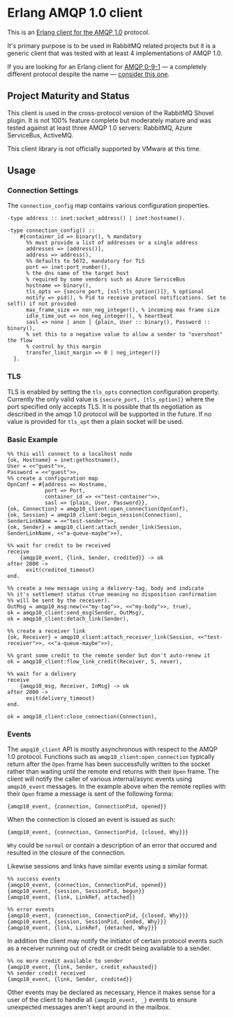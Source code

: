 # Erlang AMQP 1.0 client

This is an [Erlang client for the AMQP 1.0](https://www.amqp.org/resources/specifications) protocol.

It's primary purpose is to be used in RabbitMQ related projects but it is a
generic client that was tested with at least 4 implementations of AMQP 1.0.

If you are looking for an Erlang client for [AMQP 0-9-1](https://www.rabbitmq.com/tutorials/amqp-concepts.html) — a completely different
protocol despite the name — [consider this one](https://github.com/rabbitmq/rabbitmq-erlang-client).

## Project Maturity and Status

This client is used in the cross-protocol version of the RabbitMQ Shovel plugin. It is not 100%
feature complete but moderately mature and was tested against at least three AMQP 1.0 servers:
RabbitMQ, Azure ServiceBus, ActiveMQ.

This client library is not officially supported by VMware at this time.

## Usage

### Connection Settings

The `connection_config` map contains various configuration properties.

```                       
-type address :: inet:socket_address() | inet:hostname().

-type connection_config() ::
    #{container_id => binary(), % mandatory
      %% must provide a list of addresses or a single address
      addresses => [address()],
      address => address(), 
      %% defaults to 5672, mandatory for TLS
      port => inet:port_number(),
      % the dns name of the target host
      % required by some vendors such as Azure ServiceBus
      hostname => binary(),
      tls_opts => {secure_port, [ssl:tls_option()]}, % optional
      notify => pid(), % Pid to receive protocol notifications. Set to self() if not provided
      max_frame_size => non_neg_integer(), % incoming max frame size
      idle_time_out => non_neg_integer(), % heartbeat
      sasl => none | anon | {plain, User :: binary(), Password :: binary(),
      % set this to a negative value to allow a sender to "overshoot" the flow
      % control by this margin
      transfer_limit_margin => 0 | neg_integer()}
  }.

```

### TLS

TLS is enabled by setting the `tls_opts` connection configuration property.
Currently the only valid value is `{secure_port, [tls_option]}` where the port
specified only accepts TLS. It is possible that tls negotiation as described
in the amqp 1.0 protocol will be supported in the future. If no value is provided
for `tls_opt` then a plain socket will be used.


### Basic Example

```
%% this will connect to a localhost node
{ok, Hostname} = inet:gethostname(),
User = <<"guest">>,
Password = <<"guest">>,
%% create a configuration map
OpnConf = #{address => Hostname,
            port => Port,
            container_id => <<"test-container">>,
            sasl => {plain, User, Password}},
{ok, Connection} = amqp10_client:open_connection(OpnConf),
{ok, Session} = amqp10_client:begin_session(Connection),
SenderLinkName = <<"test-sender">>,
{ok, Sender} = amqp10_client:attach_sender_link(Session, SenderLinkName, <<"a-queue-maybe">>),

%% wait for credit to be received
receive
    {amqp10_event, {link, Sender, credited}} -> ok
after 2000 ->
      exit(credited_timeout)
end.

%% create a new message using a delivery-tag, body and indicate
%% it's settlement status (true meaning no disposition confirmation
%% will be sent by the receiver).
OutMsg = amqp10_msg:new(<<"my-tag">>, <<"my-body">>, true),
ok = amqp10_client:send_msg(Sender, OutMsg),
ok = amqp10_client:detach_link(Sender),

%% create a receiver link
{ok, Receiver} = amqp10_client:attach_receiver_link(Session, <<"test-receiver">>, <<"a-queue-maybe">>),

%% grant some credit to the remote sender but don't auto-renew it
ok = amqp10_client:flow_link_credit(Receiver, 5, never),

%% wait for a delivery
receive
    {amqp10_msg, Receiver, InMsg} -> ok
after 2000 ->
      exit(delivery_timeout)
end.

ok = amqp10_client:close_connection(Connection),
```


### Events

The `ampq10_client` API is mostly asynchronous with respect to the AMQP 1.0
protocol. Functions such as `amqp10_client:open_connection` typically return
after the `Open` frame has been successfully written to the socket rather than
waiting until the remote end returns with their `Open` frame. The client will
notify the caller of various internal/async events using `amqp10_event`
messages. In the example above when the remote replies with their `Open` frame
a message is sent of the following forma:

```
{amqp10_event, {connection, ConnectionPid, opened}}
```

When the connection is closed an event is issued as such:

```
{amqp10_event, {connection, ConnectionPid, {closed, Why}}}
```

`Why` could be `normal` or contain a description of an error that occured
and resulted in the closure of the connection.

Likewise sessions and links have similar events using a similar format.

```
%% success events
{amqp10_event, {connection, ConnectionPid, opened}}
{amqp10_event, {session, SessionPid, begun}}
{amqp10_event, {link, LinkRef, attached}}
```

```
%% error events
{amqp10_event, {connection, ConnectionPid, {closed, Why}}}
{amqp10_event, {session, SessionPid, {ended, Why}}}
{amqp10_event, {link, LinkRef, {detached, Why}}}
```

In addition the client may notify the initiator of certain protocol
events such as a receiver running out of credit or credit being available
to a sender.

```
%% no more credit available to sender
{amqp10_event, {link, Sender, credit_exhausted}}
%% sender credit received
{amqp10_event, {link, Sender, credited}}
```

Other events may be declared as necessary, Hence it makes sense for a user
of the client to handle all `{amqp10_event, _}` events to ensure unexpected
messages aren't kept around in the mailbox.
